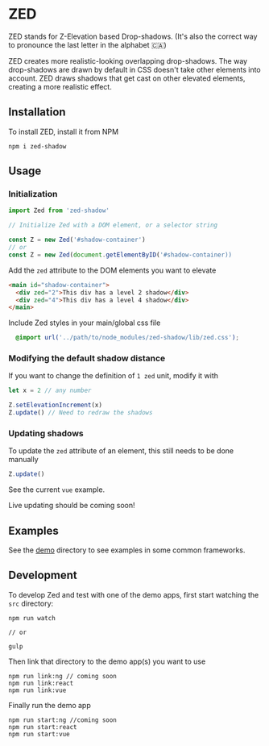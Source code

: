 # ZED

ZED stands for Z-Elevation based Drop-shadows. (It's also the correct way to pronounce the last letter in the alphabet 🇨🇦)

ZED creates more realistic-looking overlapping drop-shadows. The way drop-shadows are drawn by default in CSS doesn't take other elements into account. ZED draws shadows that get cast on other elevated elements, creating a more realistic effect.

## Installation
To install ZED, install it from NPM

```
npm i zed-shadow
```

## Usage
### Initialization
```js
import Zed from 'zed-shadow'

// Initialize Zed with a DOM element, or a selector string

const Z = new Zed('#shadow-container')
// or 
const Z = new Zed(document.getElementByID('#shadow-container)) 
```

Add the `zed` attribute to the DOM elements you want to elevate 
```html
<main id="shadow-container">
  <div zed="2">This div has a level 2 shadow</div>
  <div zed="4">This div has a level 4 shadow</div>
</main>
```

Include Zed styles in your main/global css file
```css
  @import url('../path/to/node_modules/zed-shadow/lib/zed.css'); 
```

### Modifying the default shadow distance
If you want to change the definition of `1 zed` unit, modify it with 
```js
let x = 2 // any number

Z.setElevationIncrement(x)
Z.update() // Need to redraw the shadows
```


### Updating shadows
To update the `zed` attribute of an element, this still needs to be done manually
```js
Z.update()
``` 
See the current `vue` example.

Live updating should be coming soon!

## Examples
See the [demo](./demo) directory to see examples in some common frameworks.

## Development

To develop Zed and test with one of the demo apps, first start watching the `src` directory:
```
npm run watch

// or

gulp
```

Then link that directory to the demo app(s) you want to use

```
npm run link:ng // coming soon
npm run link:react
npm run link:vue
```

Finally run the demo app
```
npm run start:ng //coming soon
npm run start:react
npm run start:vue
```